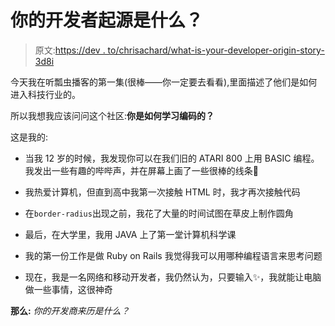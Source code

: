 # 你的开发者起源是什么？

> 原文:[https://dev . to/chrisachard/what-is-your-developer-origin-story-3d8i](https://dev.to/chrisachard/what-is-your-developer-origin-story-3d8i)

今天我在听瓢虫播客的第一集(很棒——你一定要去看看),里面描述了他们是如何进入科技行业的。

所以我想我应该问问这个社区:**你是如何学习编码的？**

这是我的:

*   当我 12 岁的时候，我发现你可以在我们旧的 ATARI 800 上用 BASIC 编程。我发出一些有趣的哔哔声，并在屏幕上画了一些很棒的线条🤘

*   我热爱计算机，但直到高中我第一次接触 HTML 时，我才再次接触代码

*   在`border-radius`出现之前，我花了大量的时间试图在草皮上制作圆角

*   最后，在大学里，我用 JAVA 上了第一堂计算机科学课

*   我的第一份工作是做 Ruby on Rails 我觉得我可以用哪种编程语言来思考问题

*   现在，我是一名网络和移动开发者，我仍然认为，只要输入✨，我就能让电脑做一些事情，这很神奇

**那么:** *你的开发商来历是什么？*